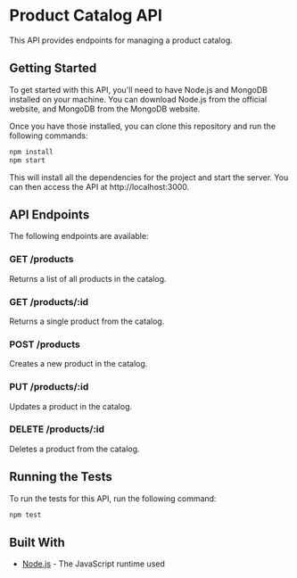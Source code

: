 # Product Catalog API

This API provides endpoints for managing a product catalog.

## Getting Started

To get started with this API, you'll need to have Node.js and MongoDB installed on your machine. You can download Node.js from the official website, and MongoDB from the MongoDB website.

Once you have those installed, you can clone this repository and run the following commands:

```bash
npm install
npm start
```

This will install all the dependencies for the project and start the server. You can then access the API at http://localhost:3000.

## API Endpoints

The following endpoints are available:

### GET /products

Returns a list of all products in the catalog.

### GET /products/:id

Returns a single product from the catalog.

### POST /products

Creates a new product in the catalog.

### PUT /products/:id

Updates a product in the catalog.

### DELETE /products/:id

Deletes a product from the catalog.

## Running the Tests

To run the tests for this API, run the following command:

```bash
npm test
```

## Built With

* [Node.js](https://nodejs.org/en/) - The JavaScript runtime used

